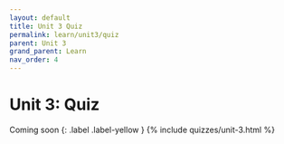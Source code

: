 ```yaml
---
layout: default
title: Unit 3 Quiz
permalink: learn/unit3/quiz
parent: Unit 3
grand_parent: Learn
nav_order: 4
---
```


# Unit 3: Quiz
Coming soon
{: .label .label-yellow }
{% include quizzes/unit-3.html %}